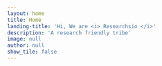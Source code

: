 ```yaml
---
layout: home
title: Home
landing-title: 'Hi, We are <i> Researchsio </i>'
description: 'A research friendly tribe'
image: null
author: null
show_tile: false
---
```


